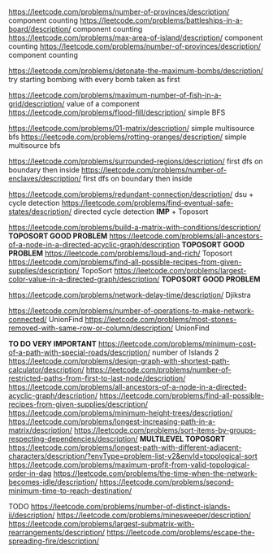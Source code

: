 https://leetcode.com/problems/number-of-provinces/description/   component counting
https://leetcode.com/problems/battleships-in-a-board/description/  component counting
https://leetcode.com/problems/max-area-of-island/description/  component counting
https://leetcode.com/problems/number-of-provinces/description/ component counting

https://leetcode.com/problems/detonate-the-maximum-bombs/description/  try starting bombing with every bomb taken as first

https://leetcode.com/problems/maximum-number-of-fish-in-a-grid/description/   value of a component
https://leetcode.com/problems/flood-fill/description/ simple BFS


https://leetcode.com/problems/01-matrix/description/   simple multisource bfs
https://leetcode.com/problems/rotting-oranges/description/   simple multisource bfs

https://leetcode.com/problems/surrounded-regions/description/   first dfs on boundary then  inside
https://leetcode.com/problems/number-of-enclaves/description/ first dfs on boundary then  inside


https://leetcode.com/problems/redundant-connection/description/  dsu + cycle detection 
https://leetcode.com/problems/find-eventual-safe-states/description/     directed cycle detection **IMP**  + Toposort


https://leetcode.com/problems/build-a-matrix-with-conditions/description/  **TOPOSORT GOOD PROBLEM**
https://leetcode.com/problems/all-ancestors-of-a-node-in-a-directed-acyclic-graph/description **TOPOSORT GOOD PROBLEM**
https://leetcode.com/problems/loud-and-rich/  Toposort
https://leetcode.com/problems/find-all-possible-recipes-from-given-supplies/description/    TopoSort
https://leetcode.com/problems/largest-color-value-in-a-directed-graph/description/    **TOPOSORT GOOD PROBLEM**



https://leetcode.com/problems/network-delay-time/description/   Djikstra



https://leetcode.com/problems/number-of-operations-to-make-network-connected/  UnionFind
https://leetcode.com/problems/most-stones-removed-with-same-row-or-column/description/  UnionFind




















**TO DO VERY IMPORTANT**
https://leetcode.com/problems/minimum-cost-of-a-path-with-special-roads/description/
number of Islands 2
https://leetcode.com/problems/design-graph-with-shortest-path-calculator/description/
https://leetcode.com/problems/number-of-restricted-paths-from-first-to-last-node/description/
https://leetcode.com/problems/all-ancestors-of-a-node-in-a-directed-acyclic-graph/description/ 
https://leetcode.com/problems/find-all-possible-recipes-from-given-supplies/description/
https://leetcode.com/problems/minimum-height-trees/description/
https://leetcode.com/problems/longest-increasing-path-in-a-matrix/description/
https://leetcode.com/problems/sort-items-by-groups-respecting-dependencies/description/   **MULTILEVEL TOPOSORT**
https://leetcode.com/problems/longest-path-with-different-adjacent-characters/description/?envType=problem-list-v2&envId=topological-sort
https://leetcode.com/problems/maximum-profit-from-valid-topological-order-in-dag
https://leetcode.com/problems/the-time-when-the-network-becomes-idle/description/
https://leetcode.com/problems/second-minimum-time-to-reach-destination/
















TODO
https://leetcode.com/problems/number-of-distinct-islands-ii/description/
https://leetcode.com/problems/minesweeper/description/
https://leetcode.com/problems/largest-submatrix-with-rearrangements/description/
https://leetcode.com/problems/escape-the-spreading-fire/description/
